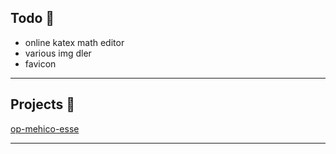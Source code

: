 ## Todo 📝

- online katex math editor
- various img dler
- favicon

---

## Projects 🚀

[op-mehico-esse](https://cainy19com.github.io/op-mehico-esse)

---

<link rel="stylesheet" href="https://cainy19com.github.io/katex/katex.min.css">
<script src="https://cainy19com.github.io/katex/katex.min.js"></script>
<script src="https://cainy19com.github.io/katex/format.js"><script>